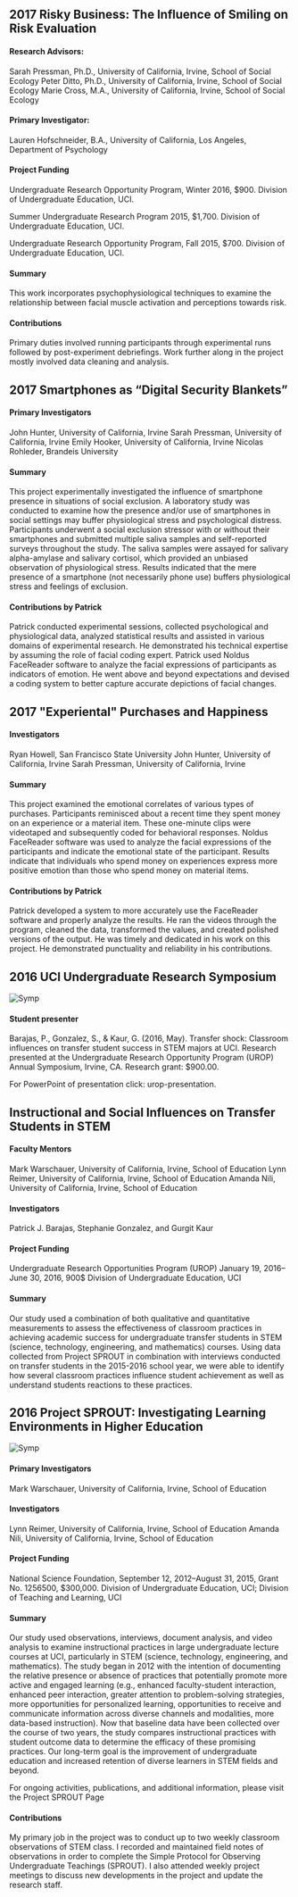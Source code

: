 ## 2017 Risky Business: The Influence of Smiling on Risk Evaluation

#### Research Advisors:
<div class="row content-row">
Sarah Pressman, Ph.D., University of California, Irvine, School of Social Ecology
Peter Ditto, Ph.D., University of California, Irvine, School of Social Ecology
Marie Cross, M.A., University of California, Irvine, School of Social Ecology

#### Primary Investigator:
Lauren Hofschneider, B.A., University of California, Los Angeles, Department of Psychology

#### Project Funding
Undergraduate Research Opportunity Program, Winter 2016, $900. Division of Undergraduate Education, UCI.

Summer Undergraduate Research Program 2015, $1,700. Division of Undergraduate Education, UCI.

Undergraduate Research Opportunity Program, Fall 2015, $700. Division of Undergraduate Education, UCI.

#### Summary
This work incorporates psychophysiological techniques to examine the relationship between facial muscle activation and perceptions towards risk.

#### Contributions
Primary duties involved running participants through experimental runs followed by post-experiment debriefings. Work further along in the project mostly involved data cleaning and analysis.


## 2017 Smartphones as “Digital Security Blankets”

#### Primary Investigators 
John Hunter, University of California, Irvine
Sarah Pressman, University of California, Irvine
Emily Hooker, University of California, Irvine
Nicolas Rohleder, Brandeis University

#### Summary
This project experimentally investigated the influence of smartphone presence in situations of social exclusion. A laboratory study was conducted to examine how the presence and/or use of smartphones in social settings may buffer physiological stress and psychological distress. Participants underwent a social exclusion stressor with or without their smartphones and submitted multiple saliva samples and self-reported surveys throughout the study. The saliva samples were assayed for salivary alpha-amylase and salivary cortisol, which provided an unbiased observation of physiological stress. Results indicated that the mere presence of a smartphone (not necessarily phone use) buffers physiological stress and feelings of exclusion.

#### Contributions by Patrick
Patrick conducted experimental sessions, collected psychological and physiological data, analyzed statistical results and assisted in various domains of experimental research. He demonstrated his technical expertise by assuming the role of facial coding expert. Patrick used Noldus FaceReader software to analyze the facial expressions of participants as indicators of emotion. He went above and beyond expectations and devised a coding system to better capture accurate depictions of facial changes.

## 2017 "Experiental" Purchases and Happiness

#### Investigators
Ryan Howell, San Francisco State University
John Hunter, University of California, Irvine
Sarah Pressman, University of California, Irvine

#### Summary
This project examined the emotional correlates of various types of purchases. Participants reminisced about a recent time they spent money on an experience or a material item. These one-minute clips were videotaped and subsequently coded for behavioral responses. Noldus FaceReader software was used to analyze the facial expressions of the participants and indicate the emotional state of the participant. Results indicate that individuals who spend money on experiences express more positive emotion than those who spend money on material items.

#### Contributions by Patrick
Patrick developed a system to more accurately use the FaceReader software and properly analyze the results. He ran the videos through the program, cleaned the data, transformed the values, and created polished versions of the output. He was timely and dedicated in his work on this project. He demonstrated punctuality and reliability in his contributions.

## 2016 UCI Undergraduate Research Symposium
![Symp](https://github.com/barajaspatrick/barajaspatrick.github.io/blob/master/images/urop.jpg)

#### Student presenter
Barajas, P., Gonzalez, S., & Kaur, G. (2016, May). Transfer shock: Classroom influences on transfer student success in STEM majors at UCI. Research presented at the Undergraduate Research Opportunity Program (UROP) Annual Symposium, Irvine, CA. Research grant: $900.00.

For PowerPoint of presentation click: urop-presentation.

## Instructional and Social Influences on Transfer Students in STEM

#### Faculty Mentors
Mark Warschauer, University of California, Irvine, School of Education
Lynn Reimer, University of California, Irvine, School of Education
Amanda Nili, University of California, Irvine, School of Education

#### Investigators
Patrick J. Barajas, Stephanie Gonzalez, and Gurgit Kaur

#### Project Funding
Undergraduate Research Opportunities Program (UROP) January 19, 2016–June 30, 2016, 900$ Division of Undergraduate Education, UCI 

#### Summary
Our study used a combination of both qualitative and quantitative measurements to assess the effectiveness of classroom practices in achieving academic success for undergraduate transfer students in STEM (science, technology, engineering, and mathematics) courses. Using data collected from Project SPROUT in combination with interviews conducted on transfer students in the 2015-2016 school year, we were able to identify how several classroom practices influence student achievement as well as understand students reactions to these practices.

## 2016 Project SPROUT: Investigating Learning Environments in Higher Education
![Symp](https://github.com/barajaspatrick/barajaspatrick.github.io/blob/master/images/projectSprouts.jpg)

#### Primary Investigators
Mark Warschauer, University of California, Irvine, School of Education

#### Investigators
Lynn Reimer, University of California, Irvine, School of Education
Amanda Nili, University of California, Irvine, School of Education

#### Project Funding
National Science Foundation, September 12, 2012–August 31, 2015, Grant No. 1256500, $300,000. Division of Undergraduate Education, UCI; Division of Teaching and Learning, UCI

#### Summary
Our study used observations, interviews, document analysis, and video analysis to examine instructional practices in large undergraduate lecture courses at UCI, particularly in STEM (science, technology, engineering, and mathematics). The study began in 2012 with the intention of documenting the relative presence or absence of practices that potentially promote more active and engaged learning (e.g., enhanced faculty-student interaction, enhanced peer interaction, greater attention to problem-solving strategies, more opportunities for personalized learning, opportunities to receive and communicate information across diverse channels and modalities, more data-based instruction). Now that baseline data have been collected over the course of two years, the study compares instructional practices with student outcome data to determine the efficacy of these promising practices. Our long-term goal is the improvement of undergraduate education and increased retention of diverse learners in STEM fields and beyond.

For ongoing activities, publications, and additional information, please visit the Project SPROUT Page

#### Contributions
My primary job in the project was to conduct up to two weekly classroom observations of STEM class. I recorded and maintained field notes of observations in order to complete the Simple Protocol for Observing Undergraduate Teachings (SPROUT). I also attended weekly project meetings to discuss new developments in the project and update the research staff.
